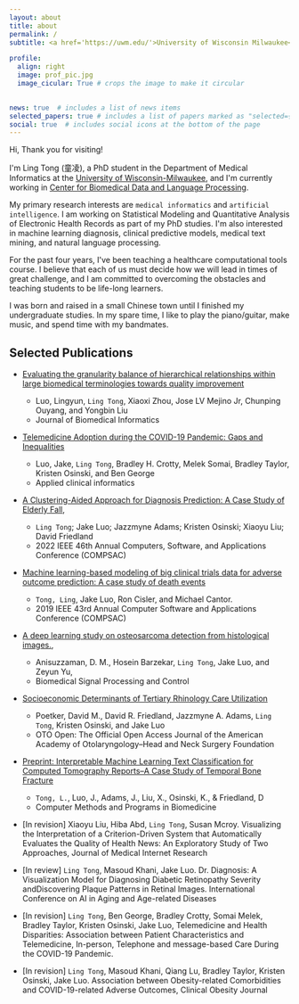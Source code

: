 ```yaml
---
layout: about
title: about
permalink: /
subtitle: <a href='https://uwm.edu/'>University of Wisconsin Milwaukee</a>. Lecturer, Medical Informatics, Data Science. 

profile:
  align: right
  image: prof_pic.jpg
  image_cicular: True # crops the image to make it circular
    

news: true  # includes a list of news items
selected_papers: true # includes a list of papers marked as "selected={true}"
social: true  # includes social icons at the bottom of the page
---
```


Hi, Thank you for visiting!

I'm Ling Tong (童凌), a PhD student in the Department of Medical Informatics at the [University of Wisconsin-Milwaukee](https://uwm.edu/), and I'm currently working in [Center for Biomedical Data and Language Processing](https://sites.uwm.edu/jakeluo/).

My primary research interests are `medical informatics` and `artificial intelligence`. I am working on Statistical Modeling and Quantitative Analysis of Electronic Health Records as part of my PhD studies. I'm also interested in machine learning diagnosis, clinical predictive models, medical text mining, and natural language processing.

For the past four years, I've been teaching a healthcare computational tools course. I believe that each of us must decide how we will lead in times of great challenge, and I am committed to overcoming the obstacles and teaching students to be life-long learners. 

I was born and raised in a small Chinese town until I finished my undergraduate studies. In my spare time, I like to play the piano/guitar, make music, and spend time with my bandmates.

## Selected Publications

- [Evaluating the granularity balance of hierarchical relationships within large biomedical terminologies towards quality improvement](https://doi.org/10.1016/j.jbi.2017.10.001)
  - Luo, Lingyun, `Ling Tong`, Xiaoxi Zhou, Jose LV Mejino Jr, Chunping Ouyang, and Yongbin Liu
  - Journal of Biomedical Informatics 

- [Telemedicine Adoption during the COVID-19 Pandemic: Gaps and Inequalities](https://www.thieme-connect.com/products/ejournals/abstract/10.1055/s-0041-1733848)
  - Luo, Jake, `Ling Tong`, Bradley H. Crotty, Melek Somai, Bradley Taylor, Kristen Osinski, and Ben George
  - Applied clinical informatics

- [A Clustering-Aided Approach for Diagnosis Prediction: A Case Study of Elderly Fall](https://ieeexplore.ieee.org/document/9842578), 
  - `Ling Tong`; Jake Luo; Jazzmyne Adams; Kristen Osinski; Xiaoyu Liu; David Friedland
  - 2022 IEEE 46th Annual Computers, Software, and Applications Conference (COMPSAC)

- [Machine learning-based modeling of big clinical trials data for adverse outcome prediction: A case study of death events](https://ieeexplore.ieee.org/abstract/document/8754433/)
  - `Tong, Ling`, Jake Luo, Ron Cisler, and Michael Cantor.
  - 2019 IEEE 43rd Annual Computer Software and Applications Conference (COMPSAC) 

- [A deep learning study on osteosarcoma detection from histological images.](https://www.sciencedirect.com/science/article/abs/pii/S1746809421005280), 
  - Anisuzzaman, D. M., Hosein Barzekar, `Ling Tong`, Jake Luo, and Zeyun Yu, 
  - Biomedical Signal Processing and Control  

- [Socioeconomic Determinants of Tertiary Rhinology Care Utilization](https://doi.org/10.1177/2473974X211009830)
  - Poetker, David M., David R. Friedland, Jazzmyne A. Adams, `Ling Tong`, Kristen Osinski, and Jake Luo
  - OTO Open: The Official Open Access Journal of the American Academy of Otolaryngology–Head and Neck Surgery Foundation

- [Preprint: Interpretable Machine Learning Text Classification for Computed Tomography Reports–A Case Study of Temporal Bone Fracture](https://ssrn.com/abstract=4034059)
  - `Tong, L.`, Luo, J., Adams, J., Liu, X., Osinski, K., & Friedland, D
  - Computer Methods and Programs in Biomedicine
  
- [In revision] Xiaoyu Liu, Hiba Abd, `Ling Tong`, Susan Mcroy. Visualizing the Interpretation of a Criterion-Driven System that Automatically Evaluates the Quality of Health News: An Exploratory Study of Two Approaches, Journal of Medical Internet Research

- [In review] `Ling Tong`, Masoud Khani, Jake Luo. Dr. Diagnosis: A Visualization Model for Diagnosing Diabetic Retinopathy Severity andDiscovering Plaque Patterns in Retinal Images. International Conference on AI in Aging and Age-related Diseases

- [In revision] `Ling Tong`, Ben George, Bradley Crotty, Somai Melek, Bradley Taylor, Kristen Osinski, Jake Luo, Telemedicine and Health Disparities: Association between Patient Characteristics and Telemedicine, In-person, Telephone and message-based Care During the COVID-19 Pandemic.

- [In revision] `Ling Tong`, Masoud Khani, Qiang Lu, Bradley Taylor, Kristen Osinski, Jake Luo. Association between Obesity-related Comorbidities and COVID-19-related Adverse Outcomes, Clinical Obesity Journal